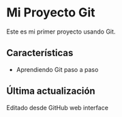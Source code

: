 # Mi Proyecto Git

Este es mi primer proyecto usando Git.

## Características
   - Aprendiendo Git paso a paso

## Última actualización

Editado desde GitHub web interface

   

